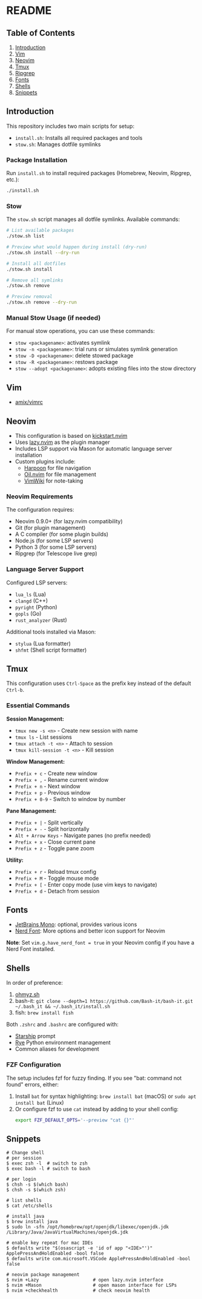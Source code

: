 # README

## Table of Contents

1. [Introduction](#introduction)
2. [Vim](#vim)
3. [Neovim](#neovim)
4. [Tmux](#tmux)
5. [Ripgrep](#ripgrep)
6. [Fonts](#fonts)
7. [Shells](#shells)
8. [Snippets](#snippets)

## Introduction

This repository includes two main scripts for setup:
- `install.sh`: Installs all required packages and tools
- `stow.sh`: Manages dotfile symlinks

### Package Installation

Run `install.sh` to install required packages (Homebrew, Neovim, Ripgrep, etc.):
```bash
./install.sh
```

### Stow

The `stow.sh` script manages all dotfile symlinks. Available commands:

```bash
# List available packages
./stow.sh list

# Preview what would happen during install (dry-run)
./stow.sh install --dry-run

# Install all dotfiles
./stow.sh install

# Remove all symlinks
./stow.sh remove

# Preview removal
./stow.sh remove --dry-run
```

### Manual Stow Usage (if needed)

For manual stow operations, you can use these commands:
- `stow <packagename>`: activates symlink
- `stow -n <packagename>`: trial runs or simulates symlink generation
- `stow -D <packagename>`: delete stowed package
- `stow -R <packagename>`: restows package
- `stow --adopt <packagename>`: adopts existing files into the stow directory

## Vim

- [amix/vimrc](https://github.com/amix/vimrc)

## Neovim

- This configuration is based on [kickstart.nvim](https://github.com/nvim-lua/kickstart.nvim)
- Uses [lazy.nvim](https://github.com/folke/lazy.nvim) as the plugin manager
- Includes LSP support via Mason for automatic language server installation
- Custom plugins include:
  - [Harpoon](https://github.com/ThePrimeagen/harpoon) for file navigation
  - [Oil.nvim](https://github.com/stevearc/oil.nvim) for file management
  - [VimWiki](https://github.com/vimwiki/vimwiki) for note-taking

### Neovim Requirements

The configuration requires:
- Neovim 0.9.0+ (for lazy.nvim compatibility)
- Git (for plugin management)
- A C compiler (for some plugin builds)
- Node.js (for some LSP servers)
- Python 3 (for some LSP servers)
- Ripgrep (for Telescope live grep)

### Language Server Support

Configured LSP servers:
- `lua_ls` (Lua)
- `clangd` (C++)
- `pyright` (Python)
- `gopls` (Go)
- `rust_analyzer` (Rust)

Additional tools installed via Mason:
- `stylua` (Lua formatter)
- `shfmt` (Shell script formatter)

## Tmux

This configuration uses `Ctrl-Space` as the prefix key instead of the default `Ctrl-b`.

### Essential Commands

**Session Management:**
- `tmux new -s <n>` - Create new session with name
- `tmux ls` - List sessions
- `tmux attach -t <n>` - Attach to session
- `tmux kill-session -t <n>` - Kill session

**Window Management:**
- `Prefix + c` - Create new window
- `Prefix + ,` - Rename current window
- `Prefix + n` - Next window
- `Prefix + p` - Previous window
- `Prefix + 0-9` - Switch to window by number

**Pane Management:**
- `Prefix + |` - Split vertically
- `Prefix + -` - Split horizontally
- `Alt + Arrow Keys` - Navigate panes (no prefix needed)
- `Prefix + x` - Close current pane
- `Prefix + z` - Toggle pane zoom

**Utility:**
- `Prefix + r` - Reload tmux config
- `Prefix + M` - Toggle mouse mode
- `Prefix + [` - Enter copy mode (use vim keys to navigate)
- `Prefix + d` - Detach from session

## Fonts

- [JetBrains Mono](https://www.jetbrains.com/lp/mono/): optional, provides various icons
- [Nerd Font](https://www.nerdfonts.com/): More options and better icon support for Neovim

**Note**: Set `vim.g.have_nerd_font = true` in your Neovim config if you have a Nerd Font installed.

## Shells

In order of preference:

1. [ohmyz.sh](https://ohmyz.sh/#install)
2. bash-it: `git clone --depth=1 https://github.com/Bash-it/bash-it.git ~/.bash_it && ~/.bash_it/install.sh`
3. fish: `brew install fish`

Both `.zshrc` and `.bashrc` are configured with:
- [Starship](https://starship.rs/) prompt
- [Rye](https://rye-up.com/) Python environment management
- Common aliases for development

### FZF Configuration

The setup includes fzf for fuzzy finding. If you see "bat: command not found" errors, either:
1. Install `bat` for syntax highlighting: `brew install bat` (macOS) or `sudo apt install bat` (Linux)
2. Or configure fzf to use `cat` instead by adding to your shell config:
   ```bash
   export FZF_DEFAULT_OPTS='--preview "cat {}"'
   ```

## Snippets

```shell
# Change shell
# per session
$ exec zsh -l  # switch to zsh
$ exec bash -l # switch to bash

# per login
$ chsh -s $(which bash)
$ chsh -s $(which zsh)

# list shells
$ cat /etc/shells

# install java
$ brew install java
$ sudo ln -sfn /opt/homebrew/opt/openjdk/libexec/openjdk.jdk /Library/Java/JavaVirtualMachines/openjdk.jdk

# enable key repeat for mac IDEs
$ defaults write "$(osascript -e 'id of app "<IDE>"')" ApplePressAndHoldEnabled -bool false
$ defaults write com.microsoft.VSCode ApplePressAndHoldEnabled -bool false

# neovim package management
$ nvim +Lazy                    # open lazy.nvim interface
$ nvim +Mason                   # open mason interface for LSPs
$ nvim +checkhealth             # check neovim health
```
